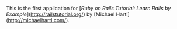 This is the first application for
\[*Ruby on Rails Tutorial: Learn Rails by Example*](http://railstutorial.org/)
by \[Michael Hartl](http://michaelhartl.com/).
